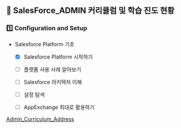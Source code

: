 ## :school: SalesForce_ADMIN 커리큘럼 및 학습 진도 현황

### :one: Configuration and Setup

- Salesforce Platform 기초

    - [x] Salesforce Platform 시작하기
    - [ ] 플랫폼 사용 사례 알아보기
    - [ ] Salesforce 아키텍처 이해
    - [ ] 설정 탐색
    - [ ] AppExchange 최대로 활용하기


[Admin_Curriculum_Address](https://trailhead.salesforce.com/ko/users/strailhead/trailmixes/prepare-for-your-salesforce-administrator-credential)


